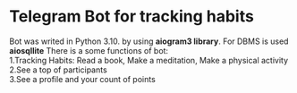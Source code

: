 <h1>Telegram Bot for tracking habits </h1>

<p> Bot was writed in Python 3.10. by using <b>aiogram3 library</b>. For DBMS is used <b>aiosqllite</b> There is a some functions of bot:
<br>
1.Tracking Habits: Read a book,  Make a meditation, Make a physical activity 
<br>
2.See a top of participants
<br>
3.See a profile and your count of points
</p>
